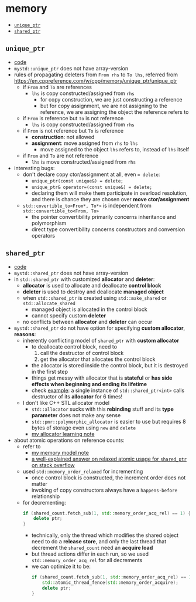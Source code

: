 # memory

- [`unique_ptr`](#unique_ptr)
- [`shared_ptr`](#shared_ptr)

## `unique_ptr`

- [code](../src/smart_pointers/unique_ptr.hpp)
- `mystd::unique_ptr` does not have array-version
- rules of propagating deleters from `From rhs` to `To lhs`, referred from https://en.cppreference.com/w/cpp/memory/unique_ptr/unique_ptr
    - if `From` and `To` are references
        - `lhs` is copy constructed/assigned from `rhs`
            - for copy construction, we are just constructing a reference
            - but for copy assignment, we are not assigning to the reference, we are assigning the object the reference refers to
    - if `From` is reference but `To` is not reference
        - `lhs` is copy constructed/assigned from `rhs`
    - if `From` is not reference but `To` is reference
        - __construction__: not allowed
        - __assignment__: move assigned from `rhs` to `lhs`
            - move assigned to the object `lhs` refers to, instead of `lhs` itself
    - if `From` and `To` are not reference
        - `lhs` is move constructed/assigned from `rhs`
- interesting bugs:
    - don't declare copy ctor/assignment at all, even `= delete`:
        - `unique_ptr(const unique&) = delete;`
        - `unique_ptr& operator=(const unique&) = delete;`
        - declaring them will make them participate in overload resolution, and there is chance they are chosen over __move ctor/assignment__
    - `std::covertible_to<From*, To*>` is independent from `std::convertible_to<From, To>`
        - the pointer convertibility primarily concerns inheritance and polymorphism
        - direct type convertibility concerns constructors and conversion operators

## `shared_ptr`

- [code](../src/smart_pointers/shared_ptr.hpp)
- `mystd::shared_ptr` does not have array-version
- in `std::shared_ptr` with customized __allocator__ and __deleter__:
    - __allocator__ is used to allocate and deallocate __control block__
    - __deleter__ is used to destroy and deallocate __managed object__
    - when `std::shared_ptr` is created using `std::make_shared` or `std::allocate_shared`
        - managed object is allocated in the control block
        - cannot specify custom __deleter__
    - no conflicts between __allocator__ and __deleter__ can occur
- `mystd::shared_ptr` do not have option for specifying __custom allocator__, __reasons__:
    - inherently conflicting model of `shared_ptr` with __custom allocator__
        - to deallocate control block, need to
            1. call the destructor of control block
            2. get the allocator that allocates the control block
        - the allocator is stored inside the control block, but it is destroyed in the first step
        - things get messy with allocator that is __stateful__ or __has side effects when beginning and ending its lifetime__
        - check [example](https://godbolt.org/z/63c3xb7c7): a single instance of `std::shared_ptr<int>` calls destructor of its __allocator__ for 6 times!
    - I don't like C++ STL allocator model
        - `std::allocator` sucks with this __rebinding__ stuff and its __type parameter__ does not make any sense
        - `std::pmr::polymorphic_allocator` is easier to use but requires 8 bytes of storage even using `new` and `delete`
        - [my allocator learning note](https://github.com/waker-umich/cs-learning-notes/blob/main/cpp/cppcon/allocator/allocator.md)
- about atomic operations on reference counts:
    - refer to
        - [my memory model note](https://github.com/waker-umich/cs-learning-notes/blob/main/cpp/concurrency/memory-model/memory-model.md)
        - [a well-explained answer on relaxed atomic usage for `shared_ptr` on stack overflow](https://stackoverflow.com/questions/48124031/stdmemory-order-relaxed-atomicity-with-respect-to-the-same-atomic-variable/48148318#48148318)
    - used `std::memory_order_relaxed` for incrementing
        - once control block is constructed, the increment order does not matter
        - invoking of copy constructors always have a `happens-before` relationship
    - for decrementing:
        ```cpp
        if (shared_count.fetch_sub(1, std::memory_order_acq_rel) == 1) {
            delete ptr;
        }
        ```
        - technically, only the thread which modifies the shared object need to do a __release store__, and only the last thread that decrement the `shared_count` need an __acquire load__
        - but thread actions differ in each run, so we used `std::memory_order_acq_rel` for all decrements
        - we can optimize it to be:
            ```cpp
            if (shared_count.fetch_sub(1, std::memory_order_acq_rel) == 1) {
                std::atomic_thread_fence(std::memory_order_acquire);
                delete ptr;
            }
            ```
